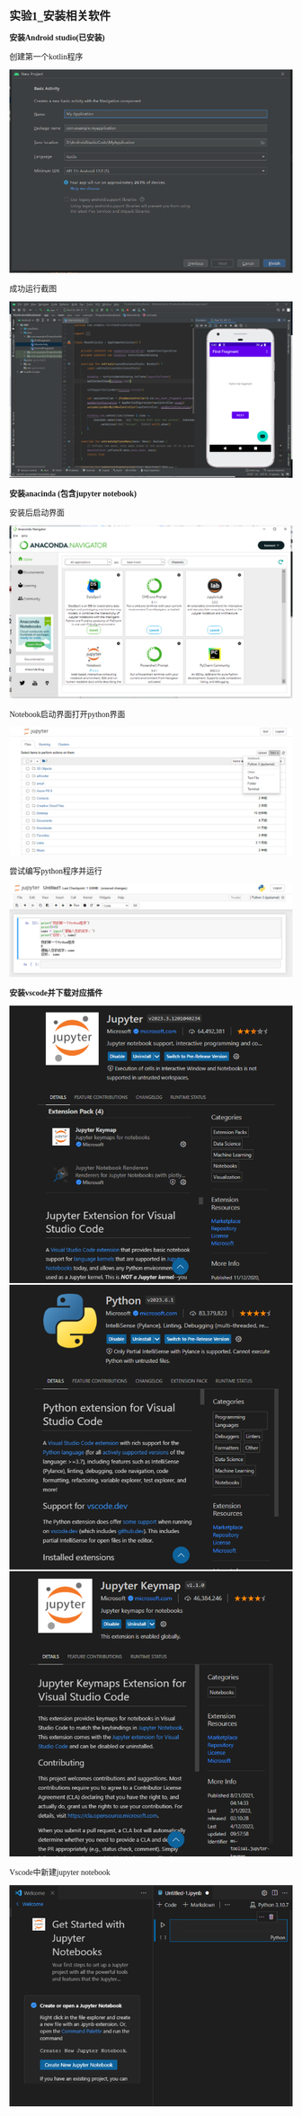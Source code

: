 <div><p class="MsoNormal"><span style="font-family: 黑体; font-size: 20px;"><font face="黑体"><b>实验</b></font><font face="黑体"><b>1_安装相关软件</b></font></span><span style="font-family: 黑体; font-size: 20px;"></span></p><p class="MsoNormal"><span style="mso-spacerun:'yes';font-family:黑体;font-size:10.5000pt;
mso-font-kerning:1.0000pt;"><font face="黑体"><b>安装</b></font><font face="黑体"><b>Android studio(已安装)</b></font></span><span style="mso-spacerun:'yes';font-family:黑体;font-size:10.5000pt;
mso-font-kerning:1.0000pt;"><o:p></o:p></span></p><p class="MsoNormal"><span style="mso-spacerun:'yes';font-family:黑体;font-size:10.5000pt;
mso-font-kerning:1.0000pt;"><font face="黑体">创建第一个</font><font face="黑体">kotlin程序</font></span><span style="mso-spacerun:'yes';font-family:黑体;font-size:10.5000pt;
mso-font-kerning:1.0000pt;"><o:p></o:p></span></p></div><img src="https://github.com/itisnotarobot/AndroidProject/blob/main/%E5%AE%9E%E9%AA%8C1_%E5%AE%89%E8%A3%85%E7%9B%B8%E5%85%B3%E8%BD%AF%E4%BB%B6/images/pic1.png" /><p class="MsoNormal"><span style="mso-spacerun:'yes';font-family:黑体;font-size:10.5000pt;
mso-font-kerning:1.0000pt;">成功运行截图</span><span style="mso-spacerun:'yes';font-family:黑体;font-size:10.5000pt;
mso-font-kerning:1.0000pt;"><o:p></o:p></span></p><img src="https://github.com/itisnotarobot/AndroidProject/blob/main/%E5%AE%9E%E9%AA%8C1_%E5%AE%89%E8%A3%85%E7%9B%B8%E5%85%B3%E8%BD%AF%E4%BB%B6/images/pic2.png" /><p class="MsoNormal"><span style="mso-spacerun:'yes';font-family:黑体;font-size:10.5000pt;
mso-font-kerning:1.0000pt;"><font face="黑体"><b>安装</b></font><font face="黑体"><b>anacinda (包含jupyter notebook)</b></font></span></p><p class="MsoNormal"><span style="mso-spacerun:'yes';font-family:黑体;font-size:10.5000pt;
mso-font-kerning:1.0000pt;">安装后启动界面</span><span style="mso-spacerun:'yes';font-family:黑体;font-size:10.5000pt;
mso-font-kerning:1.0000pt;"><o:p></o:p></span></p><img src="https://github.com/itisnotarobot/AndroidProject/blob/main/%E5%AE%9E%E9%AA%8C1_%E5%AE%89%E8%A3%85%E7%9B%B8%E5%85%B3%E8%BD%AF%E4%BB%B6/images/pic3.png" /><p class="MsoNormal"><span style="mso-spacerun:'yes';font-family:黑体;font-size:10.5000pt;
mso-font-kerning:1.0000pt;">Notebook启动界面打开python界面</span><span style="mso-spacerun:'yes';font-family:黑体;font-size:10.5000pt;
mso-font-kerning:1.0000pt;"><o:p></o:p></span></p><img src="https://github.com/itisnotarobot/AndroidProject/blob/main/%E5%AE%9E%E9%AA%8C1_%E5%AE%89%E8%A3%85%E7%9B%B8%E5%85%B3%E8%BD%AF%E4%BB%B6/images/pic4.png" /><p class="MsoNormal"><span style="mso-spacerun:'yes';font-family:黑体;font-size:10.5000pt;
mso-font-kerning:1.0000pt;"><font face="黑体">尝试编写</font><font face="黑体">python程序并运行</font></span><span style="mso-spacerun:'yes';font-family:黑体;font-size:10.5000pt;
mso-font-kerning:1.0000pt;"><o:p></o:p></span></p><img src="https://github.com/itisnotarobot/AndroidProject/blob/main/%E5%AE%9E%E9%AA%8C1_%E5%AE%89%E8%A3%85%E7%9B%B8%E5%85%B3%E8%BD%AF%E4%BB%B6/images/pic5.png" /><p class="MsoNormal"><span style="mso-spacerun:'yes';font-family:宋体;mso-ascii-font-family:Calibri;
mso-hansi-font-family:Calibri;mso-bidi-font-family:'Times New Roman';font-size:10.5000pt;
mso-font-kerning:1.0000pt;"><font face="宋体"><b>安装</b></font><font face="Calibri"><b>vscode</b></font><font face="宋体"><b>并下载对应插件</b></font></span><span style="mso-spacerun:'yes';font-family:宋体;mso-ascii-font-family:Calibri;
mso-hansi-font-family:Calibri;mso-bidi-font-family:'Times New Roman';font-size:10.5000pt;
mso-font-kerning:1.0000pt;"><o:p></o:p></span></p><div><img src="https://github.com/itisnotarobot/AndroidProject/blob/main/%E5%AE%9E%E9%AA%8C1_%E5%AE%89%E8%A3%85%E7%9B%B8%E5%85%B3%E8%BD%AF%E4%BB%B6/images/pic6.png" /></div><div><img src="https://github.com/itisnotarobot/AndroidProject/blob/main/%E5%AE%9E%E9%AA%8C1_%E5%AE%89%E8%A3%85%E7%9B%B8%E5%85%B3%E8%BD%AF%E4%BB%B6/images/pic7.png" /></div><div><img src="https://github.com/itisnotarobot/AndroidProject/blob/main/%E5%AE%9E%E9%AA%8C1_%E5%AE%89%E8%A3%85%E7%9B%B8%E5%85%B3%E8%BD%AF%E4%BB%B6/images/pic8.png" /></div><p class="MsoNormal"><span style="mso-spacerun:'yes';font-family:宋体;mso-ascii-font-family:Calibri;
mso-hansi-font-family:Calibri;mso-bidi-font-family:'Times New Roman';font-size:10.5000pt;
mso-font-kerning:1.0000pt;"><font face="Calibri">Vscode</font><font face="宋体">中新建</font><font face="Calibri">jupyter notebook</font></span><span style="mso-spacerun:'yes';font-family:宋体;mso-ascii-font-family:Calibri;
mso-hansi-font-family:Calibri;mso-bidi-font-family:'Times New Roman';font-size:10.5000pt;
mso-font-kerning:1.0000pt;"><o:p></o:p></span></p><img src="https://github.com/itisnotarobot/AndroidProject/blob/main/%E5%AE%9E%E9%AA%8C1_%E5%AE%89%E8%A3%85%E7%9B%B8%E5%85%B3%E8%BD%AF%E4%BB%B6/images/pic9.png" /><br /><br />     